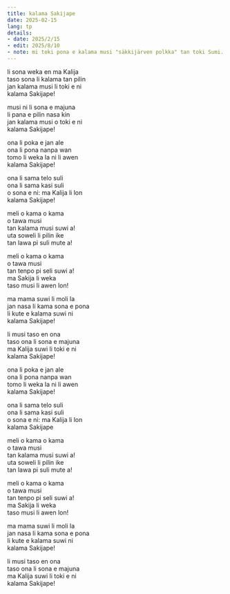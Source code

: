 ```yaml
---
title: kalama Sakijape
date: 2025-02-15
lang: tp
details:
- date: 2025/2/15
- edit: 2025/8/10
- note: mi toki pona e kalama musi "säkkijärven polkka" tan toki Sumi.
---
```


li sona weka en ma Kalija  
taso sona li kalama tan pilin  
jan kalama musi li toki e ni  
kalama Sakijape!  

musi ni li sona e majuna  
li pana e pilin nasa kin  
jan kalama musi o toki e ni  
kalama Sakijape!  

ona li poka e jan ale  
ona li pona nanpa wan  
tomo li weka la ni li awen  
kalama Sakijape!  

ona li sama telo suli  
ona li sama kasi suli  
o sona e ni: ma Kalija li lon  
kalama Sakijape!  

meli o kama o kama  
o tawa musi  
tan kalama musi suwi a!  
uta soweli li pilin ike  
tan lawa pi suli mute a!  

meli o kama o kama  
o tawa musi  
tan tenpo pi seli suwi a!  
ma Sakija li weka  
taso musi li awen lon!  

ma mama suwi li moli la  
jan nasa li kama sona e pona  
li kute e kalama suwi ni  
kalama Sakijape!  

li musi taso en ona  
taso ona li sona e majuna  
ma Kalija suwi li toki e ni  
kalama Sakijape!  

ona li poka e jan ale  
ona li pona nanpa wan  
tomo li weka la ni li awen  
kalama Sakijape!  

ona li sama telo suli  
ona li sama kasi suli  
o sona e ni: ma Kalija li lon  
kalama Sakijape  

meli o kama o kama  
o tawa musi  
tan kalama musi suwi a!  
uta soweli li pilin ike  
tan lawa pi suli mute a!  

meli o kama o kama  
o tawa musi  
tan tenpo pi seli suwi a!  
ma Sakija li weka  
taso musi li awen lon!  

ma mama suwi li moli la  
jan nasa li kama sona e pona  
li kute e kalama suwi ni  
kalama Sakijape!  

li musi taso en ona  
taso ona li sona e majuna  
ma Kalija suwi li toki e ni  
kalama Sakijape!

